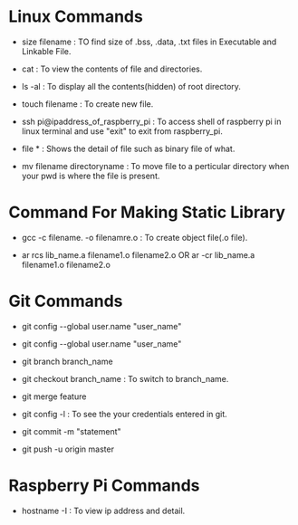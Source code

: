 # Linux Commands

- size filename : TO find size of .bss, .data, .txt files in Executable and Linkable File.

- cat : To view the contents of file and directories.

- ls -al : To display all the contents(hidden) of root directory.

- touch filename : To create new file.

- ssh pi@ipaddress_of_raspberry_pi : To access shell of raspberry pi in linux terminal and use "exit" to exit from raspberry_pi.

- file * : Shows the detail of file such as binary file of what.

- mv filename directoryname : To move file to a perticular directory when your pwd is where the file is present.

# Command For Making Static Library

- gcc -c filename. -o filenamre.o : To create object file(.o file).

- ar rcs lib_name.a filename1.o filename2.o OR ar -cr lib_name.a filename1.o filename2.o

# Git Commands

- git config --global user.name "user_name"

- git config --global user.name "user_name"

- git branch branch_name

- git checkout branch_name : To switch to branch_name.

- git merge feature 

- git config -l : To see the your credentials entered in git.

- git commit -m "statement"

- git push -u origin master

# Raspberry Pi Commands

- hostname -I : To view ip address and detail.